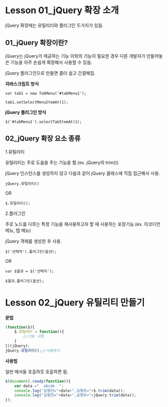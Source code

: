 # Lesson 01_jQuery 확장 소개

jQuery 확장에는 유틸리티와 플러그인 두가지가 있음.

## 01_jQuery 확장이란?

jQuery는 jQuery가 제공하는 기능 이외의 기능이 필요한 경우 다른 개발자가 만들어놓은 기능을 아주 손쉽게 확장해서 사용할 수 있음.

jQuery 플러그인으로 만들면 좀더 쉽고 간결해짐.

**자바스크립트 방식**

`var tab1 = new TabMenu('#tabMenu1');`

`tab1.setSelectMenuItemAt(1);`

**jQuery 플러그인 방식**

`$('#tabMenu1').selectTabItemAt(1);`



## 02_jQuery 확장 요소 종류

1.유틸리티

유틸리티는 주로 도움을 주는 기능을 함.(ex. jQuery의 trim())

jQuery 인스턴스를 생성하지 않고 다음과 같이 jQuery 클래스에 직접 접근해서 사용.

`jQuery.유틸리티()`

OR

`$.유틸리티();`

2.플러그인

주로 노드를 다루는 특정 기능을 재사용하고자 할 때 사용하는 포장기능.(ex. 아코디언 메뉴, 탭 메뉴)

jQuery 객체를 생성한 후 사용.

`$('선택자').플러그인(옵션);`

OR

`var $결과 = $('선택자');`

`$결과.플러그인(옵션);`



# Lesson 02_jQuery 유틸리티 만들기

**문법**

```javascript
(function($){
    $.유틸리티 = function(){
        //기능 구현
    }
})(jQuery);
jQuery.유틸리티();//사용하기
```

**사용법**

일반 메서들 호출하듯 호출하면 됨.

```javascript
$(document).ready(function(){
    var data ="  abcde  ";
    console.log("실행전="+data+",실행후="+$.trim(data));
    console.log("실행전="+data+",실행후="+jQuery.trim(data));
});
```


